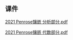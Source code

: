 ## 课件
 [2021 Penrose镶嵌 分析部分.pdf](https://github.com/UBW-Q/ubw-q.github.io/raw/master/Slide/2021-Penrose镶嵌-分析部分.pdf)
 
 [2021 Penrose镶嵌 代数部分.pdf](https://github.com/UBW-Q/ubw-q.github.io/raw/master/Slide/2021-Penrose镶嵌-代数部分.pdf)
